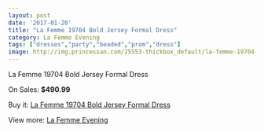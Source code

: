 ```yaml
---
layout: post
date: '2017-01-20'
title: "La Femme 19704 Bold Jersey Formal Dress"
category: La Femme Evening
tags: ["dresses","party","beaded","prom","dress"]
image: http://img.princessan.com/25553-thickbox_default/la-femme-19704-bold-jersey-formal-dress.jpg
---
```

La Femme 19704 Bold Jersey Formal Dress

On Sales: **$490.99**
<a href="https://www.princessan.com/en/la-femme-evening/11617-la-femme-19704-bold-jersey-formal-dress.html"><amp-img layout="responsive" width="600" height="600" src="//img.princessan.com/25553-thickbox_default/la-femme-19704-bold-jersey-formal-dress.jpg" alt="La Femme 19704 Bold Jersey Formal Dress 0" /></a>

Buy it: [La Femme 19704 Bold Jersey Formal Dress](https://www.princessan.com/en/la-femme-evening/11617-la-femme-19704-bold-jersey-formal-dress.html "La Femme 19704 Bold Jersey Formal Dress")

View more: [La Femme Evening](https://www.princessan.com/en/29-la-femme-evening "La Femme Evening")